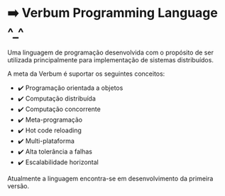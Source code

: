 # :arrow_right: Verbum Programming Language ^_^

Uma linguagem de programação desenvolvida com o propósito de ser utilizada principalmente para implementação de sistemas distribuídos.

A meta da Verbum é suportar os seguintes conceitos:

- :heavy_check_mark: Programação orientada a objetos
- :heavy_check_mark: Computação distribuída
- :heavy_check_mark: Computação concorrente
- :heavy_check_mark: Meta-programação
- :heavy_check_mark: Hot code reloading
- :heavy_check_mark: Multi-plataforma
- :heavy_check_mark: Alta tolerância a falhas
- :heavy_check_mark: Escalabilidade horizontal

Atualmente a linguagem encontra-se em desenvolvimento da primeira versão.


